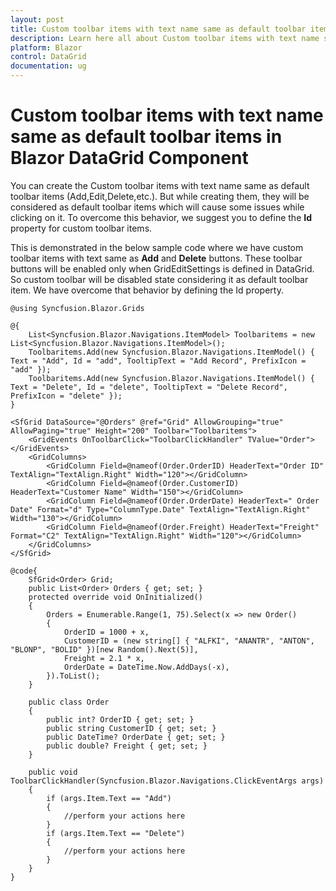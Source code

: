 ```yaml
---
layout: post
title: Custom toolbar items with text name same as default toolbar items in Blazor DataGrid Component | Syncfusion
description: Learn here all about Custom toolbar items with text name same as default toolbar items in Syncfusion Blazor DataGrid component and more.
platform: Blazor
control: DataGrid
documentation: ug
---
```


# Custom toolbar items with text name same as default toolbar items in Blazor DataGrid Component

You can create the Custom toolbar items with text name same as default toolbar items (Add,Edit,Delete,etc.). But while creating them, they will be considered as default toolbar items which will cause some issues while clicking on it. To overcome this behavior, we suggest you to define the **Id** property for custom toolbar items.

This is demonstrated in the below sample code where we have custom toolbar items with text same as **Add** and **Delete** buttons. These toolbar buttons will be enabled only when GridEditSettings is defined in DataGrid. So custom toolbar will be disabled state considering it as default toolbar item. We have overcome that behavior by defining the Id property.

```cshtml
@using Syncfusion.Blazor.Grids

@{
    List<Syncfusion.Blazor.Navigations.ItemModel> Toolbaritems = new List<Syncfusion.Blazor.Navigations.ItemModel>();
    Toolbaritems.Add(new Syncfusion.Blazor.Navigations.ItemModel() { Text = "Add", Id = "add", TooltipText = "Add Record", PrefixIcon = "add" });
    Toolbaritems.Add(new Syncfusion.Blazor.Navigations.ItemModel() { Text = "Delete", Id = "delete", TooltipText = "Delete Record", PrefixIcon = "delete" });
}

<SfGrid DataSource="@Orders" @ref="Grid" AllowGrouping="true" AllowPaging="true" Height="200" Toolbar="Toolbaritems">
    <GridEvents OnToolbarClick="ToolbarClickHandler" TValue="Order"></GridEvents>
    <GridColumns>
        <GridColumn Field=@nameof(Order.OrderID) HeaderText="Order ID" TextAlign="TextAlign.Right" Width="120"></GridColumn>
        <GridColumn Field=@nameof(Order.CustomerID) HeaderText="Customer Name" Width="150"></GridColumn>
        <GridColumn Field=@nameof(Order.OrderDate) HeaderText=" Order Date" Format="d" Type="ColumnType.Date" TextAlign="TextAlign.Right" Width="130"></GridColumn>
        <GridColumn Field=@nameof(Order.Freight) HeaderText="Freight" Format="C2" TextAlign="TextAlign.Right" Width="120"></GridColumn>
    </GridColumns>
</SfGrid>

@code{
    SfGrid<Order> Grid;
    public List<Order> Orders { get; set; }
    protected override void OnInitialized()
    {
        Orders = Enumerable.Range(1, 75).Select(x => new Order()
        {
            OrderID = 1000 + x,
            CustomerID = (new string[] { "ALFKI", "ANANTR", "ANTON", "BLONP", "BOLID" })[new Random().Next(5)],
            Freight = 2.1 * x,
            OrderDate = DateTime.Now.AddDays(-x),
        }).ToList();
    }

    public class Order
    {
        public int? OrderID { get; set; }
        public string CustomerID { get; set; }
        public DateTime? OrderDate { get; set; }
        public double? Freight { get; set; }
    }

    public void ToolbarClickHandler(Syncfusion.Blazor.Navigations.ClickEventArgs args)
    {
        if (args.Item.Text == "Add")
        {
            //perform your actions here
        }
        if (args.Item.Text == "Delete")
        {
            //perform your actions here
        }
    }
}
```
